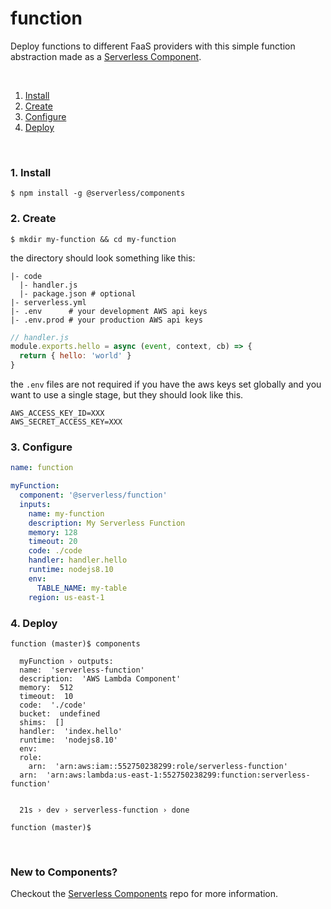 # function

Deploy functions to different FaaS providers with this simple function abstraction made as a [Serverless Component](https://github.com/serverless/components).

&nbsp;

1. [Install](#1-install)
2. [Create](#2-create)
3. [Configure](#3-configure)
4. [Deploy](#4-deploy)

&nbsp;


### 1. Install

```shell
$ npm install -g @serverless/components
```

### 2. Create


```console
$ mkdir my-function && cd my-function
```

the directory should look something like this:


```
|- code
  |- handler.js
  |- package.json # optional
|- serverless.yml
|- .env      # your development AWS api keys
|- .env.prod # your production AWS api keys
```

```js
// handler.js
module.exports.hello = async (event, context, cb) => {
  return { hello: 'world' }
}

```

the `.env` files are not required if you have the aws keys set globally and you want to use a single stage, but they should look like this.

```
AWS_ACCESS_KEY_ID=XXX
AWS_SECRET_ACCESS_KEY=XXX
```


### 3. Configure

```yml
name: function

myFunction:
  component: '@serverless/function'
  inputs:
    name: my-function
    description: My Serverless Function
    memory: 128
    timeout: 20
    code: ./code
    handler: handler.hello
    runtime: nodejs8.10
    env:
      TABLE_NAME: my-table
    region: us-east-1
```

### 4. Deploy

```shell
function (master)$ components

  myFunction › outputs:
  name:  'serverless-function'
  description:  'AWS Lambda Component'
  memory:  512
  timeout:  10
  code:  './code'
  bucket:  undefined
  shims:  []
  handler:  'index.hello'
  runtime:  'nodejs8.10'
  env: 
  role: 
    arn:  'arn:aws:iam::552750238299:role/serverless-function'
  arn:  'arn:aws:lambda:us-east-1:552750238299:function:serverless-function'


  21s › dev › serverless-function › done

function (master)$
```

&nbsp;

### New to Components?

Checkout the [Serverless Components](https://github.com/serverless/components) repo for more information.
